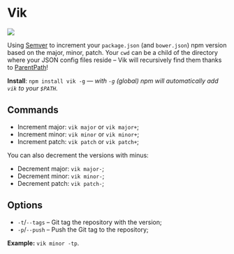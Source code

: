 Vik
=============

<img src="https://badge.fury.io/js/vik.png" />

Using <a href="http://semver.org/" target="_blank">Semver</a> to increment your `package.json` (and `bower.json`) npm version based on the major, minor, patch. Your `cwd` can be a child of the directory where your JSON config files reside &ndash; Vik will recursively find them thanks to <a href="https://github.com/jprichardson/node-parentpath" target="_blank">ParentPath</a>!

**Install**: `npm install vik -g` &mdash; *with `-g` (global) npm will automatically add `vik` to your `$PATH`.*

Commands
-------------

 * Increment major: `vik major` or `vik major+`;
 * Increment minor: `vik minor` or `vik minor+`;
 * Increment patch: `vik patch`  or `vik patch+`;

You can also decrement the versions with minus:

 * Decrement major: `vik major-`;
 * Decrement minor: `vik minor-`;
 * Decrement patch: `vik patch-`;

Options
-------------

 * `-t`/`--tags` &ndash; Git tag the repository with the version;
 * `-p`/`--push` &ndash; Push the Git tag to the repository;

**Example:** `vik minor -tp`.
